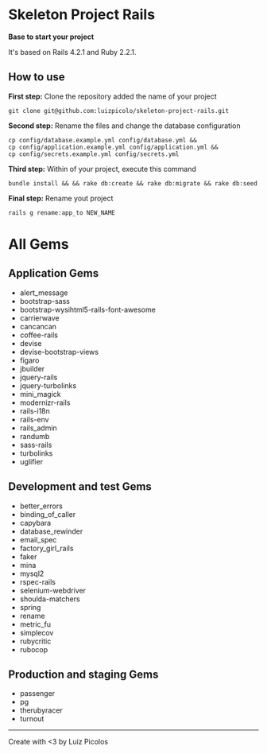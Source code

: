 # Skeleton Project Rails
**Base to start your project**

It's based on Rails 4.2.1 and Ruby 2.2.1.

## How to use
**First step:** Clone the repository added the name of your project

    git clone git@github.com:luizpicolo/skeleton-project-rails.git

**Second step:** Rename the files and change the database configuration

    cp config/database.example.yml config/database.yml &&
    cp config/application.example.yml config/application.yml &&
    cp config/secrets.example.yml config/secrets.yml

**Third step:** Within of your project, execute this command

    bundle install && && rake db:create && rake db:migrate && rake db:seed

**Final step:** Rename yout project

    rails g rename:app_to NEW_NAME

# All Gems  

## Application Gems
 - alert_message
 - bootstrap-sass
 - bootstrap-wysihtml5-rails-font-awesome
 - carrierwave
 - cancancan
 - coffee-rails
 - devise
 - devise-bootstrap-views
 - figaro
 - jbuilder
 - jquery-rails
 - jquery-turbolinks
 - mini_magick
 - modernizr-rails
 - rails-i18n
 - rails-env
 - rails_admin
 - randumb
 - sass-rails
 - turbolinks
 - uglifier

## Development and test Gems

 - better_errors
 - binding_of_caller
 - capybara
 - database_rewinder
 - email_spec
 - factory_girl_rails
 - faker
 - mina
 - mysql2
 - rspec-rails
 - selenium-webdriver
 - shoulda-matchers
 - spring
 - rename
 - metric_fu
 - simplecov
 - rubycritic
 - rubocop

## Production and staging Gems

 - passenger
 - pg
 - therubyracer
 - turnout  

______
Create with <3 by Luiz Picolos  
